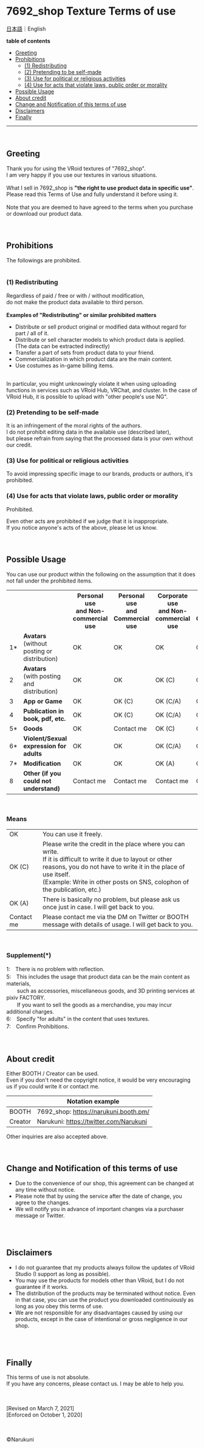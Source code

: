 # 7692_shop Texture Terms of use
[日本語](japanese.md)｜English

__table of contents__<br>
* [Greeting](#Greeting)
* [Prohibitions](#Prohibitions)
	* [(1) Redistributing](#Redistributing)
	* [(2) Pretending to be self-made](#SelfMade)
	* [(3) Use for political or religious activities](#Political)
	* [(4) Use for acts that violate laws, public order or morality](#PublicOrder)
* [Possible Usage](#PossibleUsage)
* [About credit](#Credit)
* [Change and Notification of this terms of use](#Change)
* [Disclaimers](#Disclaimers)
* [Finally](#Finally)

---

<br>
<a id="Greeting"></a>

## Greeting

Thank you for using the VRoid textures of "7692_shop".<br>
I am very happy if you use our textures in various situations.<br>
<br>
What I sell in 7692_shop is __"the right to use product data in specific use"__.<br>
Please read this Terms of Use and fully understand it before using it.<br>
<br>
Note that you are deemed to have agreed to the terms when you purchase or download our product data.<br>
<br>
<br>

<a id="Prohibitions"></a>

## Prohibitions

The followings are prohibited.<br>
<br>

<a id="Redistributing"></a>

### (1) Redistributing
Regardless of paid / free or with / without modification,<br>
do not make the product data available to third person.<br>
<br>
__Examples of "Redistributing" or similar prohibited matters__<br>
- Distribute or sell product original or modified data without regard for part / all of it.
- Distribute or sell character models to which product data is applied. (The data can be extracted indirectly)
- Transfer a part of sets from product data to your friend.
- Commercialization in which product data are the main content.
- Use costumes as in-game billing items.
<br>
In particular, you might unknowingly violate it when using uploading functions in services such as VRoid Hub, VRChat, and cluster.
In the case of VRoid Hub, it is possible to upload with "other people's use NG".<br>

<a id="SelfMade"></a>

### (2) Pretending to be self-made
It is an infringement of the moral rights of the authors.<br>
I do not prohibit editing data in the available use (described later), <br>
but please refrain from saying that the processed data is your own without our credit.

<a id="Political"></a>

### (3) Use for political or religious activities
To avoid impressing specific image to our brands, products or authors, it's prohibited.<br>

<a id="PublicOrder"></a>

### (4) Use for acts that violate laws, public order or morality
Prohibited.<br>

Even other acts are prohibited if we judge that it is inappropriate.<br>
If you notice anyone's acts of the above, please let us know.<br>
<br>
<br>

<a id="PossibleUsage"></a>

## Possible Usage
You can use our product within the following on the assumption that it does not fall under the prohibited items.<br>
<table>
	<tr>
		<td colspan="2">&nbsp;</td>
		<th>Personal use<br>and Non-commercial use</th>
		<th>Personal use<br>and Commercial use</th>
		<th>Corporate use<br>and Non-commercial use</th>
		<th>Corporate use<br>and Commercial use</th>
	</tr>
	<tr>
		<td>1*</td>
		<td><b>Avatars</b><br>(without posting or distribution)</td>
		<td>OK</td>
		<td>OK</td>
		<td>OK</td>
		<td>OK</td>
	</tr>
	<tr >
		<td>2</td>
		<td><b>Avatars</b><br>(with posting and distribution)</td>
		<td>OK</td>
		<td>OK</td>
		<td>OK (C)</td>
		<td>OK (C)</td>
	</tr>
	<tr>
		<td>3</td>
		<td><b>App or Game</b></td>
		<td>OK</td>
		<td>OK (C)</td>
		<td>OK (C/A)</td>
		<td>OK (C/A)</td>
	</tr>
		<tr>
		<td>4</td>
		<td><b>Publication in book, pdf, etc.</b></td>
		<td>OK</td>
		<td>OK (C)</td>
		<td>OK (C/A)</td>
		<td>OK (C/A)</td>
	</tr>
		</tr>
		<tr>
		<td>5*</td>
		<td><b>Goods</b></td>
		<td>OK</td>
		<td>Contact me</td>
		<td>OK (C)</td>
		<td>Contact me</td>
	</tr>
	<tr>
		<td>6*</td>
		<td><b>Violent/Sexual expression for adults</b></td>
		<td>OK</td>
		<td>OK</td>
		<td>OK (C/A)</td>
		<td>OK (C/A)</td>
	</tr>
	<tr>
		<td>7*</td>
		<td><b>Modification</b></td>
		<td>OK</td>
		<td>OK</td>
		<td>OK (A)</td>
		<td>OK (A)</td>
	</tr>
	<tr>
		<td>8</td>
		<td><b>Other (if you could not understand)</b></td>
		<td>Contact me</td>
		<td>Contact me</td>
		<td>Contact me</td>
		<td>Contact me</td>
	</tr>
</table>
<br>

### Means
<table>
	<tr>
		<td>OK</td>
		<td>You can use it freely.</td>
	</tr>
	<tr>
		<td>OK (C)</td>
		<td>Please write the credit in the place where you can write.<br>
		If it is difficult to write it due to layout or other reasons, you do not have to write it in the place of use itself. <br>
		(Example: Write in other posts on SNS, colophon of the publication, etc.)</td>
	</tr>
	<tr>
		<td>OK (A)</td>
		<td>There is basically no problem, but please ask us once just in case. I will get back to you.</td>
	</tr>
	<tr>
		<td>Contact me</td>
		<td>Please contact me via the DM on Twitter or BOOTH message with details of usage. I will get back to you.</td>
	</tr>
</table>
<br>

### Supplement(*)
1:　There is no problem with reflection.<br>
5:　This includes the usage that product data can be the main content as materials, <br>
　　such as accessories, miscellaneous goods, and 3D printing services at pixiv FACTORY.<br>
　　If you want to sell the goods as a merchandise, you may incur additional charges.<br>
6:　Specify "for adults" in the content that uses textures.<br>
7:　Confirm Prohibitions.<br>
<br>
<br>
<a id="Credit"></a>

## About credit

Either BOOTH / Creator can be used.<br>
Even if you don't need the copyright notice, it would be very encouraging us if you could write it or contact me.<br>

| &nbsp; | Notation example |
----|----
| BOOTH | 7692_shop: https://narukuni.booth.pm/ |
| Creator | Narukuni: https://twitter.com/Narukuni |

Other inquiries are also accepted above.<br>
<br>
<br>

<a id="Change"></a>

## Change and Notification of this terms of use
- Due to the convenience of our shop, this agreement can be changed at any time without notice.
- Please note that by using the service after the date of change, you agree to the changes.
- We will notify you in advance of important changes via a purchaser message or Twitter.
<br>
<br>

<a id="Disclaimers"></a>

## Disclaimers

- I do not guarantee that my products always follow the updates of VRoid Studio (I support as long as possible).
- You may use the products for models other than VRoid, but I do not guarantee if it works.
- The distribution of the products may be terminated without notice. Even in that case, you can use the product you downloaded continuiously as long as you obey this terms of use.
- We are not responsible for any disadvantages caused by using our products, except in the case of intentional or gross negligence in our shop.
<br>
<br>

<a id="Finally"></a>

## Finally

This terms of use is not absolute.<br>
If you have any concerns, please contact us. I may be able to help you.<br>
<br>
<br>


[Revised on March 7, 2021]<br>
[Enforced on October 1, 2020]<br>
<br>
<br>

©Narukuni
